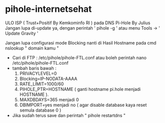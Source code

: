 # pihole-internetsehat
ULO ISP  ( Trust+Positif By Kemkominfo RI ) pada DNS Pi-Hole By Julius
Jangan lupa di-update ya, dengan perintah ' pihole -g ' atau menu Tools -> ' Update Gravity '

Jangan lupa configurasi mode Blocking nanti di Hasil Hostname pada cmd nslookup " domain kamu "
- Cari di FTP : /etc/pihole/pihole-FTL.conf atau boleh perintah  nano /etc/pihole/pihole-FTL.conf
- tambah baris bawah : 
  1. PRIVACYLEVEL=0
  2. Blocking=IP-NODATA-AAAA
  3. RATE_LIMIT=1000/60
  4. PIHOLE_PTR=HOSTNAME ( ganti hostname pi.hole menjadi HOSTNAME ).
  5. MAXDBDAYS=365 menjadi 0
  6. DBIMPORT=yes menjadi no ( agar disable database kaya reset semula database 0 )
- Jika sudah terus save dan perintah " pihole restartdns "
